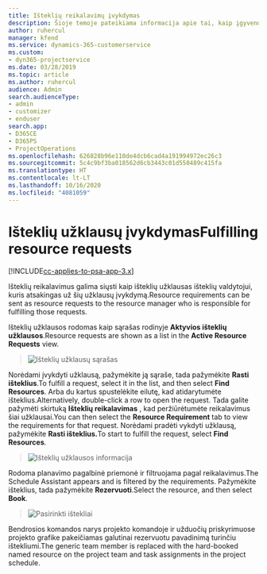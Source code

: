 ```yaml
---
title: Išteklių reikalavimų įvykdymas
description: Šioje temoje pateikiama informacija apie tai, kaip įgyvendinti išteklių reikalavimus.
author: ruhercul
manager: kfend
ms.service: dynamics-365-customerservice
ms.custom:
- dyn365-projectservice
ms.date: 03/28/2019
ms.topic: article
ms.author: ruhercul
audience: Admin
search.audienceType:
- admin
- customizer
- enduser
search.app:
- D365CE
- D365PS
- ProjectOperations
ms.openlocfilehash: 626828b96e110de4dcb6cad4a191994972ec26c3
ms.sourcegitcommit: 5c4c9bf3ba018562d6cb3443c01d550489c415fa
ms.translationtype: HT
ms.contentlocale: lt-LT
ms.lasthandoff: 10/16/2020
ms.locfileid: "4081059"
---
```

# <a name="fulfilling-resource-requests"></a><span data-ttu-id="d9e39-103">Išteklių užklausų įvykdymas</span><span class="sxs-lookup"><span data-stu-id="d9e39-103">Fulfilling resource requests</span></span>

[!INCLUDE[cc-applies-to-psa-app-3.x](../includes/cc-applies-to-psa-app-3x.md)]

<span data-ttu-id="d9e39-104">Išteklių reikalavimus galima siųsti kaip išteklių užklausas išteklių valdytojui, kuris atsakingas už šių užklausų įvykdymą.</span><span class="sxs-lookup"><span data-stu-id="d9e39-104">Resource requirements can be sent as resource requests to the resource manager who is responsible for fulfilling those requests.</span></span>

<span data-ttu-id="d9e39-105">Išteklių užklausos rodomas kaip sąrašas rodinyje **Aktyvios išteklių užklausos**.</span><span class="sxs-lookup"><span data-stu-id="d9e39-105">Resource requests are shown as a list in the **Active Resource Requests** view.</span></span>

> ![Išteklių užklausų sąrašas](media/Resource-Management-image59.png)

<span data-ttu-id="d9e39-107">Norėdami įvykdyti užklausą, pažymėkite ją sąraše, tada pažymėkite **Rasti išteklius**.</span><span class="sxs-lookup"><span data-stu-id="d9e39-107">To fulfill a request, select it in the list, and then select **Find Resources**.</span></span> <span data-ttu-id="d9e39-108">Arba du kartus spustelėkite eilutę, kad atidarytumėte išteklius.</span><span class="sxs-lookup"><span data-stu-id="d9e39-108">Alternatively, double-click a row to open the request.</span></span> <span data-ttu-id="d9e39-109">Tada galite pažymėti skirtuką **Išteklių reikalavimas** , kad peržiūrėtumėte reikalavimus šiai užklausai.</span><span class="sxs-lookup"><span data-stu-id="d9e39-109">You can then select the **Resource Requirement** tab to view the requirements for that request.</span></span> <span data-ttu-id="d9e39-110">Norėdami pradėti vykdyti užklausą, pažymėkite **Rasti išteklius.**</span><span class="sxs-lookup"><span data-stu-id="d9e39-110">To start to fulfill the request, select **Find Resources**.</span></span>

> ![Išteklių užklausos informacija](media/Resource-Management-image60.png)

<span data-ttu-id="d9e39-112">Rodoma planavimo pagalbinė priemonė ir filtruojama pagal reikalavimus.</span><span class="sxs-lookup"><span data-stu-id="d9e39-112">The Schedule Assistant appears and is filtered by the requirements.</span></span> <span data-ttu-id="d9e39-113">Pažymėkite išteklius, tada pažymėkite **Rezervuoti**.</span><span class="sxs-lookup"><span data-stu-id="d9e39-113">Select the resource, and then select **Book**.</span></span>

> ![Pasirinkti ištekliai](media/Resource-Management-image61.png)

<span data-ttu-id="d9e39-115">Bendrosios komandos narys projekto komandoje ir užduočių priskyrimuose projekto grafike pakeičiamas galutinai rezervuotu pavadinimą turinčiu ištekliumi.</span><span class="sxs-lookup"><span data-stu-id="d9e39-115">The generic team member is replaced with the hard-booked named resource on the project team and task assignments in the project schedule.</span></span>
